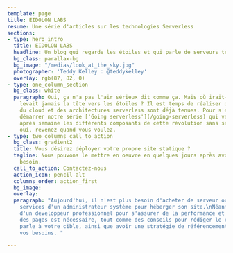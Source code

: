 ```yaml
---
template: page
title: EIDOLON LABS
resume: Une série d'articles sur les technologies Serverless
sections:
- type: hero_intro
  title: EIDOLON LABS
  headline: Un blog qui regarde les étoiles et qui parle de serveurs transparents
  bg_class: parallax-bg
  bg_image: "/medias/look_at_the_sky.jpg"
  photographer: 'Teddy Kelley : @teddykelley'
  overlay: rgb(87, 82, 0)
- type: one_column_section
  bg_class: white
  paragraph: Oui, ça n'a pas l'air sérieux dit comme ça. Mais où irait-on si on ne
    levait jamais la tête vers les étoiles ? Il est temps de réaliser que les promesses
    du cloud et des architectures serverless sont déjà tenues. Pour s'en convaincre,
    démarrer notre série ['Going serverless'](/going-serverless) qui va examiner semaine
    après semaine les différents composants de cette révolution sans serveurs. Hé
    oui, revenez quand vous voulez.
- type: two_columns_call_to_action
  bg_class: gradient2
  title: Vous désirez déployer votre propre site statique ?
  tagline: Nous pouvons le mettre en oeuvre en quelques jours après avoir étudié votre
    besoin.
  call_to_action: Contactez-nous
  action_icon: pencil-alt
  columns_order: action_first
  bg_image: 
  overlay: 
  paragraph: "Aujourd'hui, il n'est plus besoin d'acheter de serveur ou de louer les
    services d'un administrateur système pour héberger son site.\nNéanmoins, les services
    d'un développeur professionnel pour s'assurer de la performance et de la qualité
    des pages est nécessaire, tout comme des conseils pour rédiger le contenu qui
    parle à votre cible, ainsi que avoir une stratégie de référencement adaptée à
    vos besoins. "

---
```

